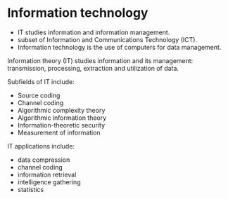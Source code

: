 # Information technology

- IT studies information and information management.
- subset of Information and Communications Technology (ICT).
- Information technology is the use of computers for data management.

Information theory (IT) studies information and its management: transmission, processing, extraction and utilization of data.

Subfields of IT include:
- Source coding
- Channel coding
- Algorithmic complexity theory
- Algorithmic information theory
- Information-theoretic security
- Measurement of information

IT applications include:
- data compression
- channel coding
- information retrieval
- intelligence gathering
- statistics


